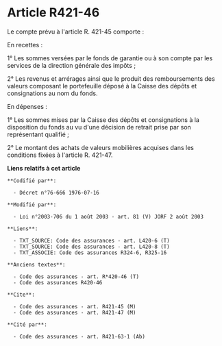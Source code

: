 # Article R421-46

Le compte prévu à l'article R. 421-45 comporte :

En recettes :

1° Les sommes versées par le fonds de garantie ou à son compte par les services de la direction générale des impôts ;

2° Les revenus et arrérages ainsi que le produit des remboursements des valeurs composant le portefeuille déposé à la Caisse
des dépôts et consignations au nom du fonds.

En dépenses :

1° Les sommes mises par la Caisse des dépôts et consignations à la disposition du fonds au vu d'une décision de retrait prise
par son représentant qualifié ;

2° Le montant des achats de valeurs mobilières acquises dans les conditions fixées à l'article R. 421-47.

**Liens relatifs à cet article**

	**Codifié par**:

	  - Décret n°76-666 1976-07-16

	**Modifié par**:

	  - Loi n°2003-706 du 1 août 2003 - art. 81 (V) JORF 2 août 2003

	**Liens**:

	  - TXT_SOURCE: Code des assurances - art. L420-6 (T)
	  - TXT_SOURCE: Code des assurances - art. L420-8 (T)
	  - TXT_ASSOCIE: Code des assurances R324-6, R325-16

	**Anciens textes**:

	  - Code des assurances - art. R*420-46 (T)
	  - Code des assurances R420-46

	**Cite**:

	  - Code des assurances - art. R421-45 (M)
	  - Code des assurances - art. R421-47 (M)

	**Cité par**:

	  - Code des assurances - art. R421-63-1 (Ab)
